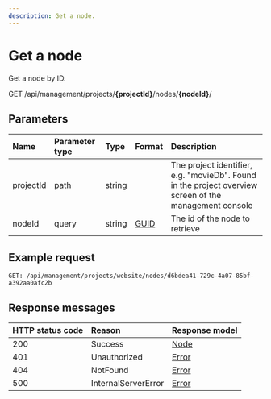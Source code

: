 ```yaml
---
description: Get a node.
---
```

# Get a node

Get a node by ID.

<span class="label label--get">GET</span> /api/management/projects/**{projectId}**/nodes/**{nodeId}**/

## Parameters

| Name | Parameter type | Type | Format | Description |
| :- | :- | :- | :- | :- |
| projectId | path | string |  | The project identifier, e.g. "movieDb". Found in the project overview screen of the management console |
| nodeId | query | string | [GUID](https://docs.microsoft.com/en-us/dotnet/api/system.guid) | The id of the node to retrieve |

## Example request

```http
GET: /api/management/projects/website/nodes/d6bdea41-729c-4a07-85bf-a392aa0afc2b
```

## Response messages

| HTTP status code | Reason              | Response model                   |
|:-----------------|:--------------------|:---------------------------------|
| 200              | Success             | [Node](/model/node.md)           |
| 401              | Unauthorized        | [Error](/key-concepts/errors.md) |
| 404              | NotFound            | [Error](/key-concepts/errors.md) |
| 500              | InternalServerError | [Error](/key-concepts/errors.md) |
